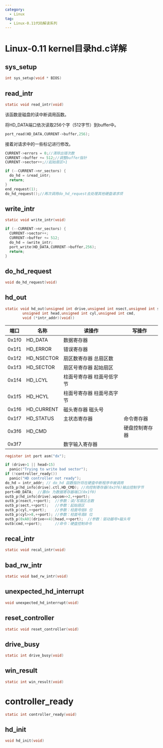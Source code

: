 ```yaml
---
category:
  - Linux
tag:
  - Linux-0.11代码解读系列
---
```

# Linux-0.11 kernel目录hd.c详解


## sys_setup
```c
int sys_setup(void * BIOS)
```
## read_intr
```c
static void read_intr(void)
```
该函数是磁盘的读中断调用函数。

将HD_DATA端口依次读取256个字（512字节）到buffer中。
```c
port_read(HD_DATA,CURRENT->buffer,256);
```
接着对请求中的一些标记进行修改。
```c
CURRENT->errors = 0;//清除出错次数
CURRENT->buffer += 512;//调整buffer指针
CURRENT->sector++;//起始扇区+1
```

```c
if (--CURRENT->nr_sectors) {
  do_hd = &read_intr;
  return;
}
end_request(1);
do_hd_request();//再次调用do_hd_request去处理其他硬盘请求项
```

## write_intr
```c
static void write_intr(void)
```

```c
if (--CURRENT->nr_sectors) {
  CURRENT->sector++;
  CURRENT->buffer += 512;
  do_hd = &write_intr;
  port_write(HD_DATA,CURRENT->buffer,256);
  return;
}
```

## do_hd_request
```c
void do_hd_request(void)
```
## hd_out
```c
static void hd_out(unsigned int drive,unsigned int nsect,unsigned int sect,
		unsigned int head,unsigned int cyl,unsigned int cmd,
		void (*intr_addr)(void))
```
|端口|名称|读操作|写操作|
|--|--|--|--|
|0x1f0|HD_DATA|数据寄存器||
|0x1f1|HD_ERROR|错误寄存器||
|0x1f2|HD_NSECTOR|扇区数寄存器  总扇区数||
|0x1f3|HD_SECTOR|扇区号寄存器 起始扇区 ||
|0x1f4|HD_LCYL|柱面号寄存器 柱面号低字节 ||
|0x1f5|HD_HCYL|柱面号寄存器 柱面号高字节 ||
|0x1f6|HD_CURRENT|磁头寄存器 磁头号 ||
|0x1f7|HD_STATUS|主状态寄存器 |命令寄存器|
|0x3f6|HD_CMD| |硬盘控制寄存器|
|0x3f7||数字输入寄存器 ||

```c
register int port asm("dx");

if (drive>1 || head>15)
  panic("Trying to write bad sector");
if (!controller_ready())
  panic("HD controller not ready");
do_hd = intr_addr; // do_hd 函数指针将在硬盘中断程序中被调用
outb_p(hd_info[drive].ctl,HD_CMD); //向控制寄存器(0x3f6)输出控制字节
port=HD_DATA;  //置dx 为数据寄存器端口(0x1f0)
outb_p(hd_info[drive].wpcom>>2,++port);
outb_p(nsect,++port);  //参数：读/写扇区总数
outb_p(sect,++port);   //参数：起始扇区
outb_p(cyl,++port);    //参数：柱面号低8 位
outb_p(cyl>>8,++port); //参数：柱面号高8 位
outb_p(0xA0|(drive<<4)|head,++port);  //参数：驱动器号+磁头号
outb(cmd,++port);      //命令：硬盘控制命令
```

## recal_intr
```c
static void recal_intr(void)
```

## bad_rw_intr
```c
static void bad_rw_intr(void)
```

## unexpected_hd_interrupt
```c
void unexpected_hd_interrupt(void)
```

## reset_controller
```c
static void reset_controller(void)
```

## drive_busy
```c
static int drive_busy(void)
```

## win_result
```c
static int win_result(void)
```

# controller_ready
```c
static int controller_ready(void)
```

## hd_init
```c
void hd_init(void)
```



